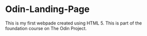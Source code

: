 # Odin-Landing-Page

This is my first webpade created using HTML 5. This is part of the foundation course on The Odin Project. 